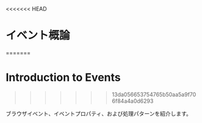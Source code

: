 <<<<<<< HEAD
# イベント概論
=======
# Introduction to Events
>>>>>>> 13da056653754765b50aa5a9f706f84a4a0d6293

ブラウザイベント、イベントプロパティ、および処理パターンを紹介します。
